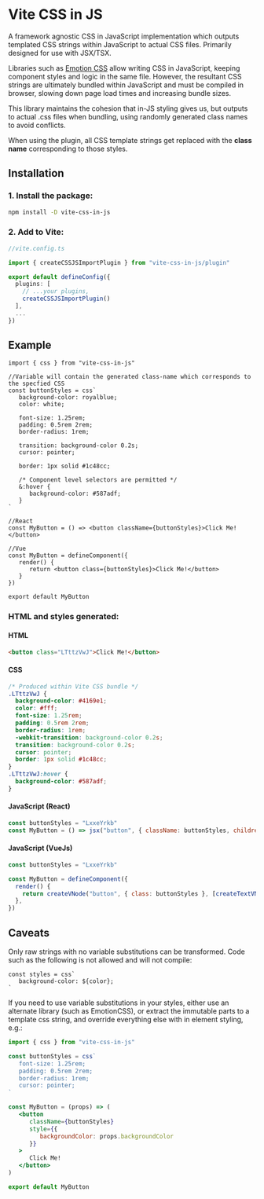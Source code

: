 # Vite CSS in JS

A framework agnostic CSS in JavaScript implementation which outputs templated CSS strings within JavaScript to actual CSS files. Primarily designed for use with JSX/TSX.

Libraries such as [Emotion CSS](https://emotion.sh/docs/@emotion/css) allow writing CSS in JavaScript, keeping component styles and logic in the same file. 
However, the resultant CSS strings are ultimately bundled within JavaScript and must be compiled in browser, slowing down page load times and increasing bundle sizes. 

This library maintains the cohesion that in-JS styling gives us, but outputs to actual .css files when bundling, using randomly generated class names to avoid conflicts.

When using the plugin, all CSS template strings get replaced with the **class name** corresponding to those styles.

## Installation

### 1. Install the package:
```sh
npm install -D vite-css-in-js
```

### 2. Add to Vite: 
```ts
//vite.config.ts

import { createCSSJSImportPlugin } from "vite-css-in-js/plugin"

export default defineConfig({
  plugins: [
    // ...your plugins,
    createCSSJSImportPlugin()
  ],
  ...
})

```

## Example

```tsx
import { css } from "vite-css-in-js"

//Variable will contain the generated class-name which corresponds to the specfied CSS
const buttonStyles = css`
   background-color: royalblue;
   color: white;

   font-size: 1.25rem;
   padding: 0.5rem 2rem;
   border-radius: 1rem;

   transition: background-color 0.2s;
   cursor: pointer;

   border: 1px solid #1c48cc;

   /* Component level selectors are permitted */
   &:hover {
      background-color: #587adf;
   }
`

//React
const MyButton = () => <button className={buttonStyles}>Click Me!</button>

//Vue
const MyButton = defineComponent({
   render() {
      return <button class={buttonStyles}>Click Me!</button>
   }
})

export default MyButton
```


### HTML and styles generated:

#### **HTML**
```html
<button class="LTttzVwJ">Click Me!</button>
```

#### **CSS**
```css
/* Produced within Vite CSS bundle */
.LTttzVwJ {
  background-color: #4169e1;
  color: #fff;
  font-size: 1.25rem;
  padding: 0.5rem 2rem;
  border-radius: 1rem;
  -webkit-transition: background-color 0.2s;
  transition: background-color 0.2s;
  cursor: pointer;
  border: 1px solid #1c48cc;
}
.LTttzVwJ:hover {
  background-color: #587adf;
}
```

#### **JavaScript (React)**
```js
const buttonStyles = "LxxeYrkb"
const MyButton = () => jsx("button", { className: buttonStyles, children: "Click Me!" })
```

#### **JavaScript (VueJs)**
```js
const buttonStyles = "LxxeYrkb"

const MyButton = defineComponent({
  render() {
    return createVNode("button", { class: buttonStyles }, [createTextVNode("Click Me!")])
  },
})
```

## Caveats
Only raw strings with no variable substitutions can be transformed. Code such as the following is not allowed and will not compile:
```tsx
const styles = css`
   background-color: ${color};
`
```
If you need to use variable substitutions in your styles, either use an alternate library (such as EmotionCSS), or extract the immutable parts to a template css string, and override everything else with in element styling, e.g.:
```jsx
import { css } from "vite-css-in-js"

const buttonStyles = css`
   font-size: 1.25rem;
   padding: 0.5rem 2rem;
   border-radius: 1rem;
   cursor: pointer;
`

const MyButton = (props) => (
   <button
      className={buttonStyles}
      style={{
         backgroundColor: props.backgroundColor
      }}
   >
      Click Me!
   </button>
)

export default MyButton
```